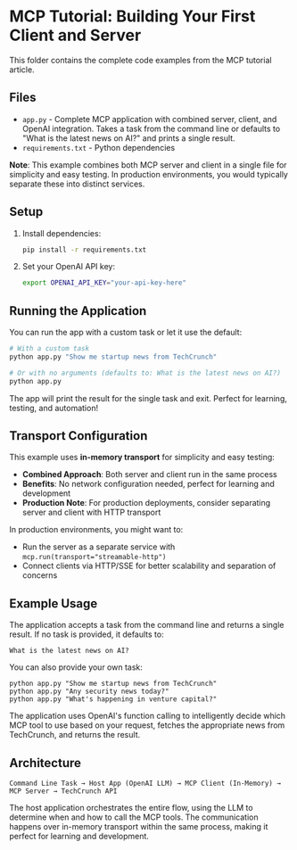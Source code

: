 # MCP Tutorial: Building Your First Client and Server

This folder contains the complete code examples from the MCP tutorial article.

## Files

- `app.py` - Complete MCP application with combined server, client, and OpenAI integration. Takes a task from the command line or defaults to "What is the latest news on AI?" and prints a single result.
- `requirements.txt` - Python dependencies

**Note**: This example combines both MCP server and client in a single file for simplicity and easy testing. In production environments, you would typically separate these into distinct services.

## Setup

1. Install dependencies:

   ```bash
   pip install -r requirements.txt
   ```

2. Set your OpenAI API key:
   ```bash
   export OPENAI_API_KEY="your-api-key-here"
   ```

## Running the Application

You can run the app with a custom task or let it use the default:

```bash
# With a custom task
python app.py "Show me startup news from TechCrunch"

# Or with no arguments (defaults to: What is the latest news on AI?)
python app.py
```

The app will print the result for the single task and exit. Perfect for learning, testing, and automation!

## Transport Configuration

This example uses **in-memory transport** for simplicity and easy testing:

- **Combined Approach**: Both server and client run in the same process
- **Benefits**: No network configuration needed, perfect for learning and development
- **Production Note**: For production deployments, consider separating server and client with HTTP transport

In production environments, you might want to:

- Run the server as a separate service with `mcp.run(transport="streamable-http")`
- Connect clients via HTTP/SSE for better scalability and separation of concerns

## Example Usage

The application accepts a task from the command line and returns a single result. If no task is provided, it defaults to:

    What is the latest news on AI?

You can also provide your own task:

    python app.py "Show me startup news from TechCrunch"
    python app.py "Any security news today?"
    python app.py "What's happening in venture capital?"

The application uses OpenAI's function calling to intelligently decide which MCP tool to use based on your request, fetches the appropriate news from TechCrunch, and returns the result.

## Architecture

```
Command Line Task → Host App (OpenAI LLM) → MCP Client (In-Memory) → MCP Server → TechCrunch API
```

The host application orchestrates the entire flow, using the LLM to determine when and how to call the MCP tools. The communication happens over in-memory transport within the same process, making it perfect for learning and development.
